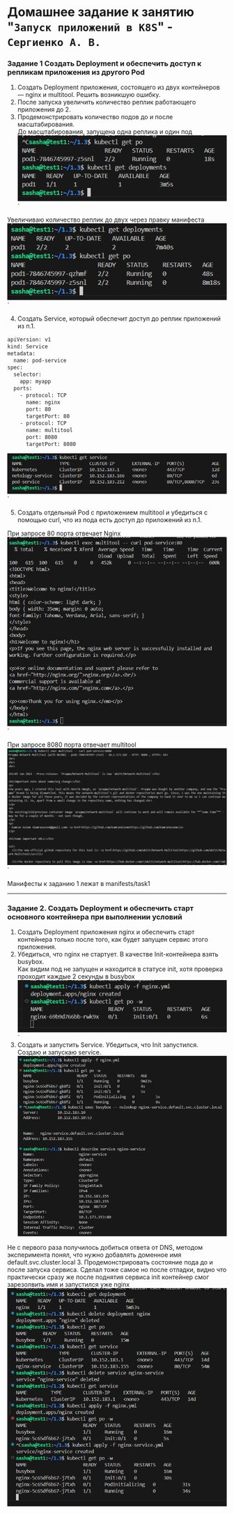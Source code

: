 # Домашнее задание к занятию "`Запуск приложений в K8S`" - `Сергиенко А. В.`

### Задание 1 Создать Deployment и обеспечить доступ к репликам приложения из другого Pod
1. Создать Deployment приложения, состоящего из двух контейнеров — nginx и multitool. Решить возникшую ошибку.
2. После запуска увеличить количество реплик работающего приложения до 2.
3. Продемонстрировать количество подов до и после масштабирования.  
До масштабирования, запущена одна реплика и один под
![before](https://github.com/SashkaSer/kuber/blob/main/1.3/img/before.png)`  

Увеличиваю количество реплик до двух через правку манифеста
![after](https://github.com/SashkaSer/kuber/blob/main/1.3/img/after.png)`  

4. Создать Service, который обеспечит доступ до реплик приложений из п.1.
```
apiVersion: v1
kind: Service
metadata:
  name: pod-service
spec:
  selector:
    app: myapp
  ports:
    - protocol: TCP
      name: nginx
      port: 80
      targetPort: 80
    - protocol: TCP
      name: multitool
      port: 8080
      targetPort: 8080
```  
![service](https://github.com/SashkaSer/kuber/blob/main/1.3/img/service.png)`

5. Создать отдельный Pod с приложением multitool и убедиться с помощью curl, что из пода есть доступ до приложений из п.1.

При запросе 80 порта отвечает Nginx
![nginx](https://github.com/SashkaSer/kuber/blob/main/1.3/img/nginx.png)`  

При запросе 8080 порта отвечает multitool
![nginx](https://github.com/SashkaSer/kuber/blob/main/1.3/img/multitool.png)`  

Манифесты к заданию 1 лежат в manifests/task1

---
### Задание 2. Создать Deployment и обеспечить старт основного контейнера при выполнении условий

1. Создать Deployment приложения nginx и обеспечить старт контейнера только после того, как будет запущен сервис этого приложения.
2. Убедиться, что nginx не стартует. В качестве Init-контейнера взять busybox.  
Как видим под не запущен и находится в статусе init, хотя проверка проходит каждые 2 секунды в busybox
![init](https://github.com/SashkaSer/kuber/blob/main/1.3/img/init.png)`
3. Создать и запустить Service. Убедиться, что Init запустился.  
Создаю и запускаю service.
![nslookup](https://github.com/SashkaSer/kuber/blob/main/1.3/img/nslookup.png)

Не с первого раза получилось добиться ответа от DNS, методом эксперимента понял, что нужно добавлять доменное имя default.svc.cluster.local
3. Продемонстрировать состояние пода до и после запуска сервиса.
Сделал тоже самое но после отладки, видно что практически сразу же после поднятия сервиса init контейнер смог зарезолвить имя и запустился уже nginx  
![nslookup2](https://github.com/SashkaSer/kuber/blob/main/1.3/img/nslookup2.png)
